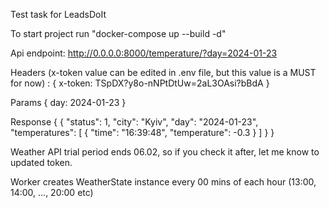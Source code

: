 Test task for LeadsDoIt

To start project run "docker-compose up --build -d"



Api endpoint:
http://0.0.0.0:8000/temperature/?day=2024-01-23

Headers (x-token value can be edited in .env file, but this value is a MUST for now) :
{
    x-token: TSpDX?y8o-nNPtDtUw=2aL3OAsi?bBdA
}

Params
{
    day: 2024-01-23
}

Response 
{
    {
    "status": 1,
    "city": "Kyiv",
    "day": "2024-01-23",
    "temperatures": [
        {
            "time": "16:39:48",
            "temperature": -0.3
        }
        ]
    }
}

Weather API trial period ends 06.02, so if you check it after, let me know to updated token.

Worker creates WeatherState instance every 00 mins of each hour (13:00, 14:00, ..., 20:00 etc)
